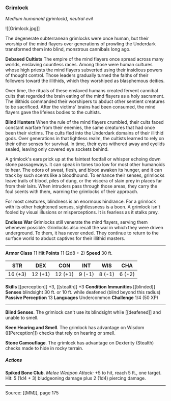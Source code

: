 ### Grimlock
_Medium humanoid (grimlock), neutral evil_

![[Grimlock.jpg]]

The degenerate subterranean grimlocks were once human, but their worship of the mind flayers over generations of prowling the Underdark transformed them into blind, monstrous cannibals long ago.

**Debased Cultists** The empire of the mind flayers once spread across many worlds, enslaving countless races. Among those were human cultures whose high priests the mind flayers subverted using their insidious powers of thought control. Those leaders gradually turned the faiths of their followers toward the illithids, which they worshiped as blasphemous deities.

Over time, the rituals of these enslaved humans created fervent cannibal cults that regarded the brain eating of the mind flayers as a holy sacrament. The illithids commanded their worshipers to abduct other sentient creatures to be sacrificed. After the victims' brains had been consumed, the mind flayers gave the lifeless bodies to the cultists.


**Blind Hunters** When the rule of the mind flayers crumbled, their cults faced constant warfare from their enemies, the same creatures that had once been their victims. The cults fled into the Underdark domains of their illithid gods. Over generations in that lightless realm, the cultists learned to rely on their other senses for survival. In time, their eyes withered away and eyelids sealed, leaving only covered eye sockets behind.

A grimlock's ears prick up at the faintest footfall or whisper echoing down stone passageways. It can speak in tones too low for most other humanoids to hear. The odors of sweat, flesh, and blood awaken its hunger, and it can track by such scents like a bloodhound. To enhance their senses, grimlocks leave trails of blood, piles of dung, or the viscera of slain prey in places far from their lairs. When intruders pass through those areas, they carry the foul scents with them, warning the grimlocks of their approach.

For most creatures, blindness is an enormous hindrance. For a grimlock with its other heightened senses, sightlessness is a boon. A grimlock isn't fooled by visual illusions or misperceptions. It is fearless as it stalks prey.


**Endless War** Grimlocks still venerate the mind flayers, serving them whenever possible. Grimlocks also recall the war in which they were driven underground. To them, it has never ended. They continue to return to the surface world to abduct captives for their illithid masters.






---

**Armor Class** 11
**Hit Points** 11 (2d8 + 2)
**Speed** 30 ft.

| STR     | DEX     | CON     | INT     | WIS     | CHA     |
|---------|---------|---------|---------|---------|---------|
| 16 (+3) | 12 (+1) | 12 (+1) | 9 (-1) | 8 (-1) | 6 (-2) |

**Skills** [[perception]] +3, [[stealth]] +3
**Condition Immunities** [[blinded]]
**Senses** blindsight 30 ft. or 10 ft. while deafened (blind beyond this radius)
**Passive Perception** 13
**Languages** Undercommon
**Challenge** 1/4 (50 XP)

---

**Blind Senses**. The grimlock can't use its blindsight while [[deafened]] and unable to smell.

**Keen Hearing and Smell**. The grimlock has advantage on Wisdom ([[Perception]]) checks that rely on hearing or smell.

**Stone Camouflage**. The grimlock has advantage on Dexterity (Stealth) checks made to hide in rocky terrain.

##### Actions
**Spiked Bone Club**. _Melee Weapon Attack:_ +5 to hit, reach 5 ft., one target. Hit: 5 (1d4 + 3) bludgeoning damage plus 2 (1d4) piercing damage.


---

Source: [[MM]], page 175